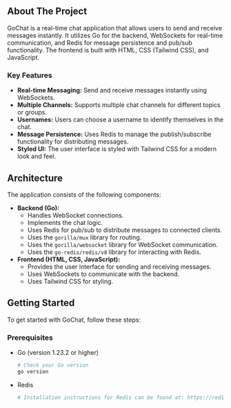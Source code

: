 ## About The Project

GoChat is a real-time chat application that allows users to send and receive messages instantly. It utilizes Go for the backend, WebSockets for real-time communication, and Redis for message persistence and pub/sub functionality. The frontend is built with HTML, CSS (Tailwind CSS), and JavaScript.

### Key Features

- **Real-time Messaging:** Send and receive messages instantly using WebSockets.
- **Multiple Channels:** Supports multiple chat channels for different topics or groups.
- **Usernames:** Users can choose a username to identify themselves in the chat.
- **Message Persistence:** Uses Redis to manage the publish/subscribe functionality for distributing messages.
- **Styled UI:** The user interface is styled with Tailwind CSS for a modern look and feel.

## Architecture

The application consists of the following components:

- **Backend (Go):**
  - Handles WebSocket connections.
  - Implements the chat logic.
  - Uses Redis for pub/sub to distribute messages to connected clients.
  - Uses the `gorilla/mux` library for routing.
  - Uses the `gorilla/websocket` library for WebSocket communication.
  - Uses the `go-redis/redis/v8` library for interacting with Redis.
- **Frontend (HTML, CSS, JavaScript):**
  - Provides the user interface for sending and receiving messages.
  - Uses WebSockets to communicate with the backend.
  - Uses Tailwind CSS for styling.

## Getting Started

To get started with GoChat, follow these steps:

### Prerequisites

- Go (version 1.23.2 or higher)
  ```sh
  # Check your Go version
  go version
  ```
- Redis
  ```sh
  # Installation instructions for Redis can be found at: https://redis.io/docs

